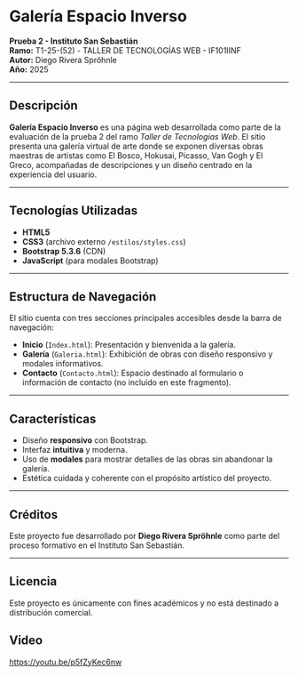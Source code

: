 # Galería Espacio Inverso

**Prueba 2 - Instituto San Sebastián**  
**Ramo:** T1-25-(52) - TALLER DE TECNOLOGÍAS WEB - IF101IINF  
**Autor:** Diego Rivera Spröhnle  
**Año:** 2025

---

## Descripción

**Galería Espacio Inverso** es una página web desarrollada como parte de la evaluación de la prueba 2 del ramo *Taller de Tecnologías Web*. El sitio presenta una galería virtual de arte donde se exponen diversas obras maestras de artistas como El Bosco, Hokusai, Picasso, Van Gogh y El Greco, acompañadas de descripciones y un diseño centrado en la experiencia del usuario.

---

## Tecnologías Utilizadas

- **HTML5**  
- **CSS3** (archivo externo `/estilos/styles.css`)
- **Bootstrap 5.3.6** (CDN)
- **JavaScript** (para modales Bootstrap)

---

## Estructura de Navegación

El sitio cuenta con tres secciones principales accesibles desde la barra de navegación:

- **Inicio** (`Index.html`): Presentación y bienvenida a la galería.
- **Galería** (`Galeria.html`): Exhibición de obras con diseño responsivo y modales informativos.
- **Contacto** (`Contacto.html`): Espacio destinado al formulario o información de contacto (no incluido en este fragmento).

---

## Características

- Diseño **responsivo** con Bootstrap.
- Interfaz **intuitiva** y moderna.
- Uso de **modales** para mostrar detalles de las obras sin abandonar la galería.
- Estética cuidada y coherente con el propósito artístico del proyecto.

---

## Créditos

Este proyecto fue desarrollado por **Diego Rivera Spröhnle** como parte del proceso formativo en el Instituto San Sebastián.

---

## Licencia

Este proyecto es únicamente con fines académicos y no está destinado a distribución comercial.

## Video

https://youtu.be/p5fZyKec6nw